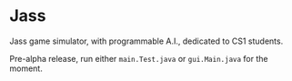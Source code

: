 Jass
====

Jass game simulator, with programmable A.I., dedicated to CS1 students.

Pre-alpha release, run either `main.Test.java` or `gui.Main.java` for the moment.
